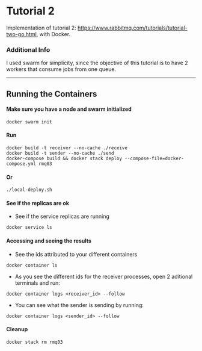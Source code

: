 # Tutorial 2
Implementation of tutorial 2: https://www.rabbitmq.com/tutorials/tutorial-two-go.html, with Docker.

### Additional Info
I used swarm for simplicity, since the objective of this tutorial is to have 2 workers that consume jobs from one queue.

***

## Running the Containers

#### Make sure you have a node and swarm initialized
```
docker swarm init
```

#### Run 
```
docker build -t receiver --no-cache ./receive
docker build -t sender --no-cache ./send
docker-compose build && docker stack deploy --compose-file=docker-compose.yml rmq03
```

#### Or
```
./local-deploy.sh
```

#### See if the replicas are ok
- See if the service replicas are running
```
docker service ls
```

#### Accessing and seeing the results
- See the ids attributed to your different containers
```
docker container ls
```

- As you see the different ids for the receiver processes, open 2 aditional terminals and run:
```
docker container logs <receiver_id> --follow
```

- You can see what the sender is sending by running:
```
docker container logs <sender_id> --follow
```

#### Cleanup
```
docker stack rm rmq03
```